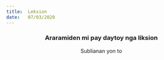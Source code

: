 ```yaml
---
title:  Leksion
date:   07/03/2020
---
```


### <center>Araramiden mi pay daytoy nga liksion</center>
<center>Sublianan yon to</center>
